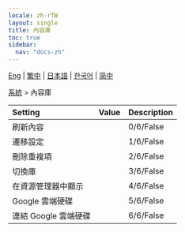 ```yaml
---
locale: zh-rTW
layout: single
title: 內容庫
toc: true
sidebar:
  nav: "docs-zh"
---
```

[Eng](/dancexr/menu/2025.4/system/library) | [繁中](/tw/dancexr/menu/2025.4/system/library) | [日本語](/jp/dancexr/menu/2025.4/system/library) | [한국어](/kr/dancexr/menu/2025.4/system/library) | [简中](/zh/dancexr/menu/2025.4/system/library)

[系統](../menu#系統) > 內容庫



| Setting | Value | Description |
| :--- | --- | :--- |
| 刷新內容 || 0/6/False
| 遷移設定 || 1/6/False
| 刪除重複項 || 2/6/False
| 切換庫 || 3/6/False
| 在資源管理器中顯示 || 4/6/False
| Google 雲端硬碟 || 5/6/False
| 連結 Google 雲端硬碟 || 6/6/False
